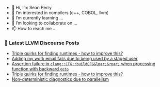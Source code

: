 - 👋 Hi, I’m Sean Perry
- 👀 I’m interested in compilers (c++, COBOL, llvm)
- 🌱 I’m currently learning ...
- 💞️ I’m looking to collaborate on ...
- 📫 How to reach me ...

<!---
s66perry/s66perry is a ✨ special ✨ repository because its `README.md` (this file) appears on your GitHub profile.
You can click the Preview link to take a look at your changes.
--->
### 📕 Latest LLVM Discourse Posts

<!-- DISCOURSE-LLVM:START -->
- [Triple quirks for finding runtimes - how to improve this?](https://discourse.llvm.org/t/triple-quirks-for-finding-runtimes-how-to-improve-this/64078#post_4)
- [Adding my work email fails due to being used by a staged user](https://discourse.llvm.org/t/adding-my-work-email-fails-due-to-being-used-by-a-staged-user/64608#post_5)
- [Assertion failure in `clang::CFG::buildCFG&lpar;&rpar;` when processing function with backward `goto`](https://discourse.llvm.org/t/assertion-failure-in-clang-buildcfg-when-processing-function-with-backward-goto/64642#post_2)
- [Triple quirks for finding runtimes - how to improve this?](https://discourse.llvm.org/t/triple-quirks-for-finding-runtimes-how-to-improve-this/64078#post_3)
- [Non-deterministic diagnostics due to parallelism](https://discourse.llvm.org/t/non-deterministic-diagnostics-due-to-parallelism/64389#post_17)
<!-- DISCOURSE-LLVM:END -->
